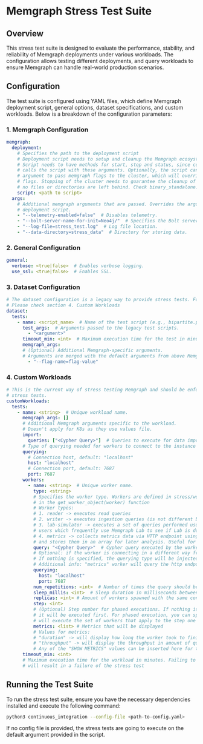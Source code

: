 # Memgraph Stress Test Suite

## Overview
This stress test suite is designed to evaluate the performance, stability, and reliability of Memgraph deployments under various workloads. The configuration allows testing different deployments, and query workloads to ensure Memgraph can handle real-world production scenarios.

## Configuration
The test suite is configured using YAML files, which define Memgraph deployment script, general options, dataset specifications, and custom workloads. Below is a breakdown of the configuration parameters:

### 1. Memgraph Configuration
```yaml
memgraph:
  deployment:
    # Specifies the path to the deployment script
    # Deployment script needs to setup and cleanup the Memgraph ecosystem it is run on.
    # Script needs to have methods for start, stop and status, since continuous integration
    # calls the script with these arguments. Optionally, the script can have an additional
    # argument to pass memgraph flags to the cluster, which will override the existing cluster
    # flags. Stopping of the cluster needs to guarantee the cleanup of the resources so that
    # no files or directories are left behind. Check binary_standalone.sh for more info.
    script: <path to script>
  args:
    # Additional memgraph arguments that are passed. Overrides the arguments from the
    # deployment script.
    - "--telemetry-enabled=false"  # Disables telemetry.
    - "--bolt-server-name-for-init=Neo4j/"  # Specifies the Bolt server name.
    - "--log-file=stress_test.log"  # Log file location.
    - "--data-directory=stress_data"  # Directory for storing data.
```

### 2. General Configuration
```yaml
general:
  verbose: <true|false>  # Enables verbose logging.
  use_ssl: <true|false>  # Enables SSL.
```

### 3. Dataset Configuration
```yaml
# The dataset configuration is a legacy way to provide stress tests. For adding your own stress test
# Please check section 4. Custom Workloads
dataset:
  tests:
    - name: <script_name>  # Name of the test script (e.g., bipartite.py, detach_delete.py).
      test_args:  # Arguments passed to the legacy test scripts.
        - "<argument>"
      timeout_min: <int>  # Maximum execution time for the test in minutes.
      memgraph_args:
      # (Optional) Additional Memgraph-specific arguments.
      # Arguments are merged with the default arguments from above Memgraph configuration
        - "--flag-name=flag-value"
```

### 4. Custom Workloads
```yaml
# This is the current way of stress testing Memgraph and should be enforced for all adding additional
# stress tests.
customWorkloads:
  tests:
    - name: <string>  # Unique workload name.
      memgraph_args: []
      # Additional Memgraph arguments specific to the workload.
      # Doesn't apply for K8s as they use values file.
      import:
        queries: ["<Cypher Query>"]  # Queries to execute for data import. Used to setup your dataset or workload.
      # Type of querying needed for workers to connect to the instance
      querying:
        # Connection host, default: "localhost"
        host: "localhost"
        # Connection port, default: 7687
        port: 7687
      workers:
        - name: <string>  # Unique worker name.
          type: <string>
          # Specifies the worker type. Workers are defined in stress/workers.py and are matched against this string
          # in the get_worker_object(worker) function
          # Worker types:
          # 1. reader -> executes read queries
          # 2. writer -> executes ingestion queries (is not different by nature from a reader, but used as a semantic distinction)
          # 3. lab-simulator -> executes a set of queries performed usually by Memgraph Lab to monitor the instance. Used for
          # users which frequently use Memgraph Lab to see if Lab is doing any instability in the database workload
          # 4. metrics -> collects metrics data via HTTP endpoint using curl. Fetches metrics every 5 seconds (configurable)
          # and stores them in an array for later analysis. Useful for monitoring system performance during stress tests.
          query: "<Cypher Query>"  # Cypher query executed by the worker.
          # Optional: if the worker is connecting in a different way from the custom workload querying.
          # If nothing is specified, the querying type will be injected from the workload.
          # Additional info: "metrics" worker will query the http endpoint based on these information provided
          querying:
            host: "localhost"
            port: 7687
          num_repetitions: <int>  # Number of times the query should be executed.
          sleep_millis: <int>  # Sleep duration in milliseconds between executions.
          replicas: <int> # Amount of workers spawned with the same configuration
          step: <int>
          # (Optional) Step number for phased executions. If nothing is specified, worker will have step of value (1), which means
          # it will be executed first. For phased execution, you can specify different non-negative integer numbers. Each step
          # will execute the set of workers that apply to the step one after other.
          metrics: <list> # Metrics that will be displayed
          # Values for metrics:
          # "duration" -> will display how long the worker took to finish
          # "throughput" -> will display the throughput in amount of queries per second after the execution is done
          # Any of the "SHOW METRICS" values can be inserted here for the "metrics" worker
      timeout_min: <int>
      # Maximum execution time for the workload in minutes. Failing to execute the workload in this amount of minutes
      # will result in a failure of the stress test
```

## Running the Test Suite
To run the stress test suite, ensure you have the necessary dependencies installed and execute the following command:
```sh
python3 continuous_integration --config-file <path-to-config.yaml>
```

If no config file is provided, the stress tests are going to execute on the default argument provided in the script.
